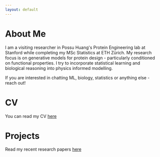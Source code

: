 ```yaml
---
layout: default
---
```


# About Me

I am a visiting researcher in Possu Huang's Protein Engineering lab at Stanford while completing my MSc Statistics at ETH Zürich. My research focus is on generative models for protein design - particularly conditioned on functional properties. I try to incorporate statistical learning and biological reasoning into physics informed modelling. 

If you are interested in chatting ML, biology, statistics or anything else - reach out!


# CV
You can read my CV [here](./cv.pdf)

# Projects
Read my recent research papers [here](./papers.md)
